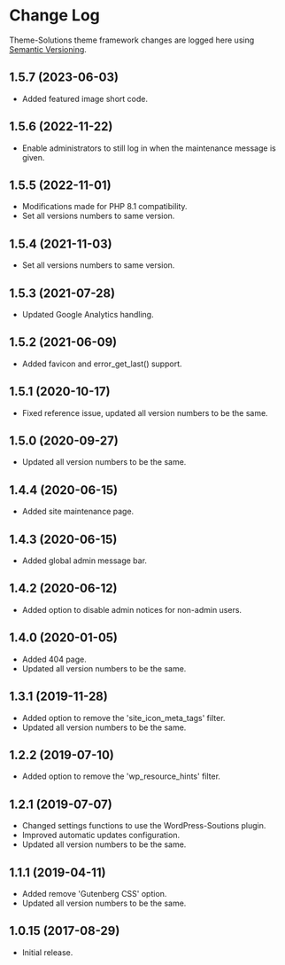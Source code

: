 # Change Log #

Theme-Solutions theme framework changes are logged here using <a href="http://semver.org/">Semantic Versioning</a>.

## 1.5.7 (2023-06-03) ##
* Added featured image short code.

## 1.5.6 (2022-11-22) ##
* Enable administrators to still log in when the maintenance message is given.

## 1.5.5 (2022-11-01) ##
* Modifications made for PHP 8.1 compatibility.
* Set all versions numbers to same version.

## 1.5.4 (2021-11-03) ##
* Set all versions numbers to same version.

## 1.5.3 (2021-07-28) ##
* Updated Google Analytics handling.

## 1.5.2 (2021-06-09) ##
* Added favicon and error_get_last() support.

## 1.5.1 (2020-10-17) ##
* Fixed reference issue, updated all version numbers to be the same.

## 1.5.0 (2020-09-27) ##
* Updated all version numbers to be the same.

## 1.4.4 (2020-06-15) ##
* Added site maintenance page.

## 1.4.3 (2020-06-15) ##
* Added global admin message bar.

## 1.4.2 (2020-06-12) ##
* Added option to disable admin notices for non-admin users.

## 1.4.0 (2020-01-05) ##
* Added 404 page.
* Updated all version numbers to be the same.

## 1.3.1 (2019-11-28) ##
* Added option to remove the 'site_icon_meta_tags' filter.
* Updated all version numbers to be the same.

## 1.2.2 (2019-07-10) ##
* Added option to remove the 'wp_resource_hints' filter.

## 1.2.1 (2019-07-07) ##
* Changed settings functions to use the WordPress-Soutions plugin.
* Improved automatic updates configuration.
* Updated all version numbers to be the same.

## 1.1.1 (2019-04-11) ##
* Added remove 'Gutenberg CSS' option.
* Updated all version numbers to be the same.

## 1.0.15 (2017-08-29) ##
* Initial release.

